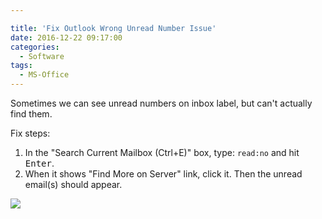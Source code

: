 ```yaml
---

title: 'Fix Outlook Wrong Unread Number Issue'
date: 2016-12-22 09:17:00
categories:
  - Software
tags:
  - MS-Office
---
```


Sometimes we can see unread numbers on inbox label, but can't actually find them.

Fix steps:

1. In the "Search Current Mailbox (Ctrl+E)" box, type: `read:no` and hit <kbd>Enter</kbd>.
2. When it shows "Find More on Server" link, click it. Then the unread email(s) should appear.

![](https://static.wxsm.space/blog/48595807-41e73000-e991-11e8-9047-6ea346495784.png)

<!-- more -->
